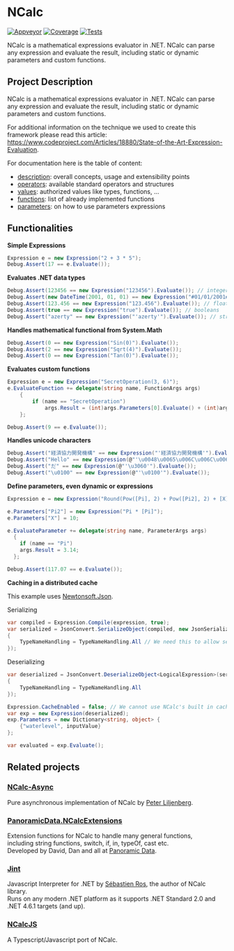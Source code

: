 # NCalc

[![Appveyor](https://img.shields.io/appveyor/ci/nokitakaze/ncalc-bigint.svg)](https://ci.appveyor.com/project/nokitakaze/ncalc-bigint)
[![Coverage](https://img.shields.io/codecov/c/github/nokitakaze/ncalc-bigint.svg)](https://codecov.io/gh/nokitakaze/ncalc-bigint)
[![Tests](https://img.shields.io/appveyor/tests/nokitakaze/ncalc-bigint.svg)](https://ci.appveyor.com/project/nokitakaze/ncalc-bigint/build/tests)
<!-- [![NuGet](https://img.shields.io/nuget/v/NCalcSync.svg)](https://nuget.org/packages/NCalcSync) -->

NCalc is a mathematical expressions evaluator in .NET. NCalc can parse any expression and evaluate the result, including static or dynamic parameters and custom functions.

## Project Description

NCalc is a mathematical expressions evaluator in .NET. NCalc can parse any expression and evaluate the result, including static or dynamic parameters and custom functions.

For additional information on the technique we used to create this framework please read this article: https://www.codeproject.com/Articles/18880/State-of-the-Art-Expression-Evaluation.

For documentation here is the table of content:
* [description](https://github.com/ncalc/ncalc/wiki/Description): overall concepts, usage and extensibility points
* [operators](https://github.com/ncalc/ncalc/wiki/Operators): available standard operators and structures
* [values](https://github.com/ncalc/ncalc/wiki/Values): authorized values like types, functions, ...
* [functions](https://github.com/ncalc/ncalc/wiki/Functions): list of already implemented functions
* [parameters](https://github.com/ncalc/ncalc/wiki/Parameters): on how to use parameters expressions

## Functionalities
**Simple Expressions**

```c#
Expression e = new Expression("2 + 3 * 5");
Debug.Assert(17 == e.Evaluate());
```

**Evaluates .NET data types**

```c#
Debug.Assert(123456 == new Expression("123456").Evaluate()); // integers
Debug.Assert(new DateTime(2001, 01, 01) == new Expression("#01/01/2001#").Evaluate()); // date and times
Debug.Assert(123.456 == new Expression("123.456").Evaluate()); // floating point numbers
Debug.Assert(true == new Expression("true").Evaluate()); // booleans
Debug.Assert("azerty" == new Expression("'azerty'").Evaluate()); // strings
```

**Handles mathematical functional from System.Math**

```c#
Debug.Assert(0 == new Expression("Sin(0)").Evaluate());
Debug.Assert(2 == new Expression("Sqrt(4)").Evaluate());
Debug.Assert(0 == new Expression("Tan(0)").Evaluate());
```

**Evaluates custom functions**

```c#
Expression e = new Expression("SecretOperation(3, 6)");
e.EvaluateFunction += delegate(string name, FunctionArgs args)
    {
        if (name == "SecretOperation")
            args.Result = (int)args.Parameters[0].Evaluate() + (int)args.Parameters[1].Evaluate();
    };

Debug.Assert(9 == e.Evaluate());
```

**Handles unicode characters**

```c#
Debug.Assert("経済協力開発機構" == new Expression("'経済協力開発機構'").Evaluate());
Debug.Assert("Hello" == new Expression(@"'\u0048\u0065\u006C\u006C\u006F'").Evaluate());
Debug.Assert("だ" == new Expression(@"'\u3060'").Evaluate());
Debug.Assert("\u0100" == new Expression(@"'\u0100'").Evaluate());
```

**Define parameters, even dynamic or expressions**

```c#
Expression e = new Expression("Round(Pow([Pi], 2) + Pow([Pi2], 2) + [X], 2)");

e.Parameters["Pi2"] = new Expression("Pi * [Pi]");
e.Parameters["X"] = 10;

e.EvaluateParameter += delegate(string name, ParameterArgs args)
  {
    if (name == "Pi")
    args.Result = 3.14;
  };

Debug.Assert(117.07 == e.Evaluate());
```

**Caching in a distributed cache**

This example uses [Newtonsoft.Json](https://www.nuget.org/packages/Newtonsoft.Json/).

Serializing
```c#
var compiled = Expression.Compile(expression, true);
var serialized = JsonConvert.SerializeObject(compiled, new JsonSerializerSettings
{
    TypeNameHandling = TypeNameHandling.All // We need this to allow serializing abstract classes
});
```

Deserializing
```c#
var deserialized = JsonConvert.DeserializeObject<LogicalExpression>(serialized, new JsonSerializerSettings
{
    TypeNameHandling = TypeNameHandling.All
});

Expression.CacheEnabled = false; // We cannot use NCalc's built in cache at the same time.
var exp = new Expression(deserialized);
exp.Parameters = new Dictionary<string, object> {
    {"waterlevel", inputValue}
};

var evaluated = exp.Evaluate();
```

## Related projects

### [NCalc-Async](https://github.com/ncalc/ncalc-async/)

Pure asynchronous implementation of NCalc by [Peter Liljenberg](https://github.com/petli).

### [PanoramicData.NCalcExtensions](https://github.com/panoramicdata/PanoramicData.NCalcExtensions)

Extension functions for NCalc to handle many general functions,  
including string functions, switch, if, in, typeOf, cast etc.  
Developed by David, Dan and all at [Panoramic Data](https://github.com/panoramicdata).

### [Jint](https://github.com/sebastienros/jint)

Javascript Interpreter for .NET by [Sébastien Ros](https://github.com/sebastienros), the author of NCalc library.  
Runs on any modern .NET platform as it supports .NET Standard 2.0 and .NET 4.6.1 targets (and up).

### [NCalcJS](https://github.com/thomashambach/ncalcjs)

A Typescript/Javascript port of NCalc.
